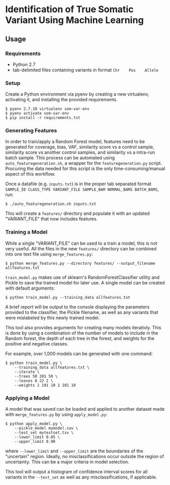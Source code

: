 # Identification of True Somatic Variant Using Machine Learning

## Usage

### Requirements
+ Python 2.7
+ tab-delimited files containing variants in format `Chr    Pos    Allele`

### Setup
Create a Python environment via pyenv by creating a new virtualenv, activating
it, and installing the provided requirements.
```console
$ pyenv 2.7.10 virtualenv som-var-env
$ pyenv activate som-var-env
$ pip install -r requirements.txt
```

### Generating Features
In order to train/apply a Random Forest model, features need to be generated for
coverage, bias, VAF, similarity score vs a control sample, similarity score vs
another control samples, and similarity vs a intra-run batch sample. This
process can be automated using `auto_featuregeneration.sh`, a wrapper for the
`featuregeneration.py` script. Procuring the data needed for this script is the
only time-consuming/manual aspect of this workflow.

Once a datafile (e.g. `inputs.txt`) is in the proper tab separated format
`SAMPLE_ID CLASS_TYPE VARIANT_FILE SAMPLE_BAM NORMAL_BAMS BATCH_BAMS`, run:
```console
$ ./auto_featuregeneration.sh inputs.txt
```

This will create a `features/` directory and populate it with an updated
"VARIANT_FILE" that now includes features.

### Training a Model
While a single "VARIANT_FILE" can be used to a train a model, this is not very
useful. All the files in the new `features/` directory can be combined into one
text file using `merge_features.py`:

```console
$ python merge_features.py --directory features/ --output_filename allfeatures.txt
```

`train_model.py` makes use of sklearn's RandomForestClassifier utility and
Pickle to save the trained model for later use. A single model can be created
with default arguments:
```console
$ python train_model.py --training_data allfeatures.txt
```

A brief report will be output to the console displaying the parameters provided
to the classifier, the Pickle filename, as well as any variants that were
mislabeled by this newly trained model.

This tool also provides arguments for creating many models iterativly. This is
done by using a combination of the number of models to include in the Random 
forest, the depth of each tree in the forest, and weights for the positive and
negative classes. 

For example, over 1,000 models can be generated with one command:
```console
$ python train_model.py \
    --training_data allfeatures.txt \
    --iterate \
    --trees 50 201 50 \
    --leaves 8 22 2 \
    --weights 1 101 10 1 101 10
```

### Applying a Model
A model that was saved can be loaded and applied to another dataset made with
`merge_features.py` by using `apply_model.py`:
```console
$ python apply_model.py \
    --pickle_model mymodel.sav \
    --test_set mytestset.tsv \
    --lower_limit 0.05 \
    --upper_limit 0.90
```
where `--lower_limit` and `--upper_limit` are the boundaries of the "uncertain"
region. Ideally, no misclassifications occur outside the region of uncertainty.
This can be a major criteria in model selection.

This tool will output a histogram of confidence interval scores for all variants
in the `--test_set` as well as any misclassifications, if applicable. 

